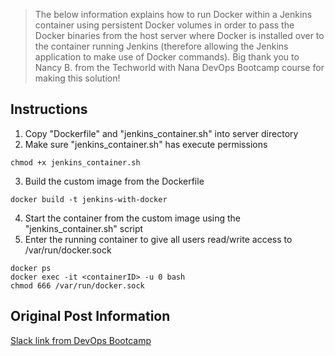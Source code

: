 > The below information explains how to run Docker within a Jenkins container using persistent Docker volumes in order to pass the Docker binaries from the host server where Docker is installed over to the container running Jenkins (therefore allowing the Jenkins application to make use of Docker commands).  Big thank you to Nancy B. from the Techworld with Nana DevOps Bootcamp course for making this solution!

## Instructions
1. Copy "Dockerfile" and "jenkins_container.sh" into server directory
2. Make sure "jenkins_container.sh" has execute permissions
````
chmod +x jenkins_container.sh
````
3. Build the custom image from the Dockerfile
````
docker build -t jenkins-with-docker
````
4. Start the container from the custom image using the "jenkins_container.sh" script
5. Enter the running container to give all users read/write access to /var/run/docker.sock
````
docker ps
docker exec -it <containerID> -u 0 bash
chmod 666 /var/run/docker.sock
````

## Original Post Information
[Slack link from DevOps Bootcamp](https://techworld-with-nana.slack.com/archives/C01HWAG3WSF/p1663468172211489?thread_ts=1661888090.847439&cid=C01HWAG3WSF)